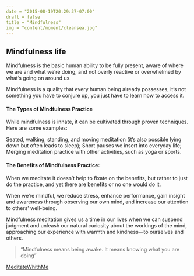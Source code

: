 ```yaml
---
date = "2015-08-19T20:29:37-07:00"
draft = false
title = "Mindfulness"
img = "content/moment/cleansea.jpg"
---
```


## Mindfulness life

Mindfulness is the basic human ability to be fully present, aware of where we are and what we’re doing, and not overly reactive or overwhelmed by what’s going on around us.

Mindfulness is a quality that every human being already possesses, it’s not something you have to conjure up, you just have to learn how to access it.

#### The Types of Mindfulness Practice

While mindfulness is innate, it can be cultivated through proven techniques. Here are some examples:

Seated, walking, standing, and moving meditation (it’s also possible lying down but often leads to sleep);
Short pauses we insert into everyday life;
Merging meditation practice with other activities, such as yoga or sports.

#### The Benefits of Mindfulness Practice:

When we meditate it doesn’t help to fixate on the benefits, but rather to just do the practice, and yet there are benefits or no one would do it.

When we’re mindful, we reduce stress, enhance performance, gain insight and awareness through observing our own mind, and increase our attention to others’ well-being.

Mindfulness meditation gives us a time in our lives when we can suspend judgment and unleash our natural curiosity about the workings of the mind, approaching our experience with warmth and kindness—to ourselves and others.

> “Mindfulness means being awake. It means knowing what you are doing”

[MeditateWhithMe](https://insighttimer.com/luz)
